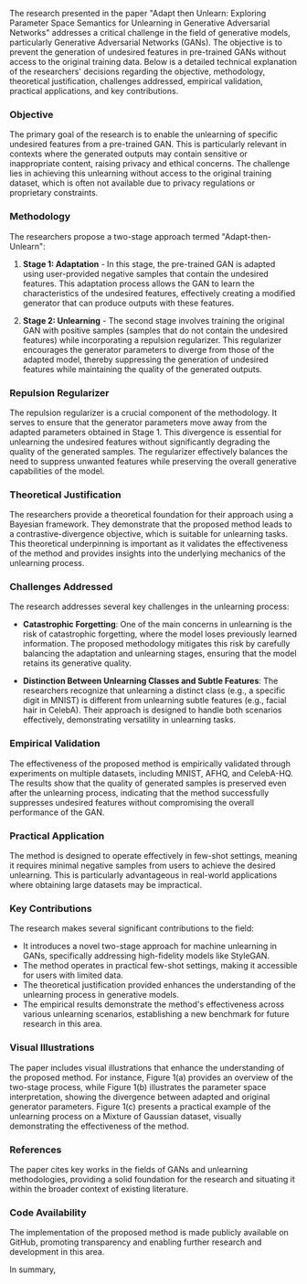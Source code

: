 The research presented in the paper "Adapt then Unlearn: Exploring Parameter Space Semantics for Unlearning in Generative Adversarial Networks" addresses a critical challenge in the field of generative models, particularly Generative Adversarial Networks (GANs). The objective is to prevent the generation of undesired features in pre-trained GANs without access to the original training data. Below is a detailed technical explanation of the researchers' decisions regarding the objective, methodology, theoretical justification, challenges addressed, empirical validation, practical applications, and key contributions.

### Objective
The primary goal of the research is to enable the unlearning of specific undesired features from a pre-trained GAN. This is particularly relevant in contexts where the generated outputs may contain sensitive or inappropriate content, raising privacy and ethical concerns. The challenge lies in achieving this unlearning without access to the original training dataset, which is often not available due to privacy regulations or proprietary constraints.

### Methodology
The researchers propose a two-stage approach termed "Adapt-then-Unlearn":

1. **Stage 1: Adaptation** - In this stage, the pre-trained GAN is adapted using user-provided negative samples that contain the undesired features. This adaptation process allows the GAN to learn the characteristics of the undesired features, effectively creating a modified generator that can produce outputs with these features.

2. **Stage 2: Unlearning** - The second stage involves training the original GAN with positive samples (samples that do not contain the undesired features) while incorporating a repulsion regularizer. This regularizer encourages the generator parameters to diverge from those of the adapted model, thereby suppressing the generation of undesired features while maintaining the quality of the generated outputs.

### Repulsion Regularizer
The repulsion regularizer is a crucial component of the methodology. It serves to ensure that the generator parameters move away from the adapted parameters obtained in Stage 1. This divergence is essential for unlearning the undesired features without significantly degrading the quality of the generated samples. The regularizer effectively balances the need to suppress unwanted features while preserving the overall generative capabilities of the model.

### Theoretical Justification
The researchers provide a theoretical foundation for their approach using a Bayesian framework. They demonstrate that the proposed method leads to a contrastive-divergence objective, which is suitable for unlearning tasks. This theoretical underpinning is important as it validates the effectiveness of the method and provides insights into the underlying mechanics of the unlearning process.

### Challenges Addressed
The research addresses several key challenges in the unlearning process:

- **Catastrophic Forgetting**: One of the main concerns in unlearning is the risk of catastrophic forgetting, where the model loses previously learned information. The proposed methodology mitigates this risk by carefully balancing the adaptation and unlearning stages, ensuring that the model retains its generative quality.

- **Distinction Between Unlearning Classes and Subtle Features**: The researchers recognize that unlearning a distinct class (e.g., a specific digit in MNIST) is different from unlearning subtle features (e.g., facial hair in CelebA). Their approach is designed to handle both scenarios effectively, demonstrating versatility in unlearning tasks.

### Empirical Validation
The effectiveness of the proposed method is empirically validated through experiments on multiple datasets, including MNIST, AFHQ, and CelebA-HQ. The results show that the quality of generated samples is preserved even after the unlearning process, indicating that the method successfully suppresses undesired features without compromising the overall performance of the GAN.

### Practical Application
The method is designed to operate effectively in few-shot settings, meaning it requires minimal negative samples from users to achieve the desired unlearning. This is particularly advantageous in real-world applications where obtaining large datasets may be impractical.

### Key Contributions
The research makes several significant contributions to the field:

- It introduces a novel two-stage approach for machine unlearning in GANs, specifically addressing high-fidelity models like StyleGAN.
- The method operates in practical few-shot settings, making it accessible for users with limited data.
- The theoretical justification provided enhances the understanding of the unlearning process in generative models.
- The empirical results demonstrate the method's effectiveness across various unlearning scenarios, establishing a new benchmark for future research in this area.

### Visual Illustrations
The paper includes visual illustrations that enhance the understanding of the proposed method. For instance, Figure 1(a) provides an overview of the two-stage process, while Figure 1(b) illustrates the parameter space interpretation, showing the divergence between adapted and original generator parameters. Figure 1(c) presents a practical example of the unlearning process on a Mixture of Gaussian dataset, visually demonstrating the effectiveness of the method.

### References
The paper cites key works in the fields of GANs and unlearning methodologies, providing a solid foundation for the research and situating it within the broader context of existing literature.

### Code Availability
The implementation of the proposed method is made publicly available on GitHub, promoting transparency and enabling further research and development in this area.

In summary,